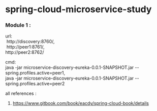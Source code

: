 # spring-cloud-microservice-study

<h3>Module 1 :</h3> 

  url:<br />
  http://discovery:8760/,<br />
  http://peer1:8761/,<br />
  http://peer2:8762/<br />

  cmd:<br />
  java -jar microservice-discovery-eureka-0.0.1-SNAPSHOT.jar --spring.profiles.active=peer1,<br />
  java -jar microservice-discovery-eureka-0.0.1-SNAPSHOT.jar --spring.profiles.active=peer2<br />

all references :
1. https://www.gitbook.com/book/eacdy/spring-cloud-book/details
